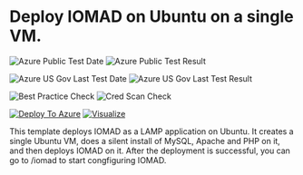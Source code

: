 # Deploy IOMAD on Ubuntu on a single VM.

![Azure Public Test Date](https://azurequickstartsservice.blob.core.windows.net/badges/iomad-singlevm-ubuntu/PublicLastTestDate.svg)
![Azure Public Test Result](https://azurequickstartsservice.blob.core.windows.net/badges/iomad-singlevm-ubuntu/PublicDeployment.svg)

![Azure US Gov Last Test Date](https://azurequickstartsservice.blob.core.windows.net/badges/iomad-singlevm-ubuntu/FairfaxLastTestDate.svg)
![Azure US Gov Last Test Result](https://azurequickstartsservice.blob.core.windows.net/badges/iomad-singlevm-ubuntu/FairfaxDeployment.svg)

![Best Practice Check](https://azurequickstartsservice.blob.core.windows.net/badges/iomad-singlevm-ubuntu/BestPracticeResult.svg)
![Cred Scan Check](https://azurequickstartsservice.blob.core.windows.net/badges/iomad-singlevm-ubuntu/CredScanResult.svg)

[![Deploy To Azure](https://raw.githubusercontent.com/fathym-it/azure-quickstart-templates/master/1-CONTRIBUTION-GUIDE/images/deploytoazure.svg?sanitize=true)](https://portal.azure.com/#create/Microsoft.Template/uri/https%3A%2F%2Fraw.githubusercontent.com%2Ffathym-it%2Fazure-quickstart-templates%2Fmaster%2Fiomad-singlevm-ubuntu%2Fazuredeploy.json)  [![Visualize](https://raw.githubusercontent.com/fathym-it/azure-quickstart-templates/master/1-CONTRIBUTION-GUIDE/images/visualizebutton.svg?sanitize=true)](http://armviz.io/#/?load=https%3A%2F%2Fraw.githubusercontent.com%2Ffathym-it%2Fazure-quickstart-templates%2Fmaster%2Fiomad-singlevm-ubuntu%2Fazuredeploy.json)

This template deploys IOMAD as a LAMP application on Ubuntu. It creates a single Ubuntu VM, does a silent install of MySQL, Apache and PHP on it, and then deploys IOMAD on it.  After the deployment is successful, you can go to /iomad to start congfiguring IOMAD.


